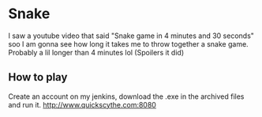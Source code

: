 # Snake
I saw a youtube video that said "Snake game in 4 minutes and 30 seconds" soo I am gonna see how long it takes me to throw together a snake game. Probably a lil longer than 4 minutes lol (Spoilers it did)

## How to play ##
Create an account on my jenkins, download the .exe in the archived files and run it.
http://www.quickscythe.com:8080
